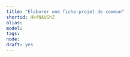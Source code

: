 ```yaml
---
title: "Elaborer une fiche-projet de commun"
shortid: HkfNAUGhZ
alias: 
model: 
tags: 
node: 
draft: yes
--- 
```

 